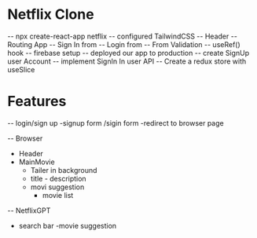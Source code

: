 # Netflix Clone 
 -- npx create-react-app netflix
 -- configured TailwindCSS
 -- Header
 -- Routing App
 -- Sign In from
 -- Login from
 -- From Validation
 -- useRef() hook
 -- firebase setup
 -- deployed our app to production
 -- create SignUp user Account
 -- implement SignIn  In user API
 -- Create a redux  store with useSlice


 # Features 

 -- login/sign up
  -signup form /sigin form
  -redirect to browser page


 -- Browser
   - Header
   - MainMovie
     - Tailer in background
     - title - description
     - movi suggestion
       - movie list 

--  NetflixGPT 
  - search bar
  -movie suggestion
  